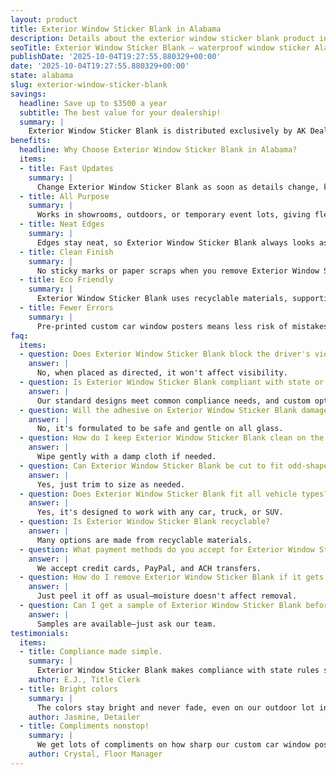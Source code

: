 ```yaml
---
layout: product
title: Exterior Window Sticker Blank in Alabama
description: Details about the exterior window sticker blank product in Alabama.
seoTitle: Exterior Window Sticker Blank — waterproof window sticker Alabama
publishDate: '2025-10-04T19:27:55.880329+00:00'
date: '2025-10-04T19:27:55.880329+00:00'
state: alabama
slug: exterior-window-sticker-blank
savings:
  headline: Save up to $3500 a year
  subtitle: The best value for your dealership!
  summary: |
    Exterior Window Sticker Blank is distributed exclusively by AK Dealer Services, known for the best value in the business across Alabama. Choose their service and enjoy peace of mind with every order.
benefits:
  headline: Why Choose Exterior Window Sticker Blank in Alabama?
  items:
  - title: Fast Updates
    summary: |
      Change Exterior Window Sticker Blank as soon as details change, keeping your lot accurate and up to date. Fast updates keep you competitive.
  - title: All Purpose
    summary: |
      Works in showrooms, outdoors, or temporary event lots, giving flexibility for every need. Use Exterior Window Sticker Blank wherever your cars are displayed.
  - title: Neat Edges
    summary: |
      Edges stay neat, so Exterior Window Sticker Blank always looks as good as new. No more fraying or worn-out labels on display.
  - title: Clean Finish
    summary: |
      No sticky marks or paper scraps when you remove Exterior Window Sticker Blank—just a clean window. You won’t need extra time for cleanup.
  - title: Eco Friendly
    summary: |
      Exterior Window Sticker Blank uses recyclable materials, supporting your dealership’s green initiatives. It’s a smart option for businesses that value sustainability.
  - title: Fewer Errors
    summary: |
      Pre-printed custom car window posters means less risk of mistakes or mismatched information on vehicles. Accuracy reduces confusion and boosts customer satisfaction.
faq:
  items:
  - question: Does Exterior Window Sticker Blank block the driver's view?
    answer: |
      No, when placed as directed, it won't affect visibility.
  - question: Is Exterior Window Sticker Blank compliant with state or federal regulations?
    answer: |
      Our standard designs meet common compliance needs, and custom options are available for special rules.
  - question: Will the adhesive on Exterior Window Sticker Blank damage glass?
    answer: |
      No, it's formulated to be safe and gentle on all glass.
  - question: How do I keep Exterior Window Sticker Blank clean on the lot in Alabama?
    answer: |
      Wipe gently with a damp cloth if needed.
  - question: Can Exterior Window Sticker Blank be cut to fit odd-shaped windows?
    answer: |
      Yes, just trim to size as needed.
  - question: Does Exterior Window Sticker Blank fit all vehicle types?
    answer: |
      Yes, it's designed to work with any car, truck, or SUV.
  - question: Is Exterior Window Sticker Blank recyclable?
    answer: |
      Many options are made from recyclable materials.
  - question: What payment methods do you accept for Exterior Window Sticker Blank?
    answer: |
      We accept credit cards, PayPal, and ACH transfers.
  - question: How do I remove Exterior Window Sticker Blank if it gets wet in Alabama?
    answer: |
      Just peel it off as usual—moisture doesn't affect removal.
  - question: Can I get a sample of Exterior Window Sticker Blank before ordering?
    answer: |
      Samples are available—just ask our team.
testimonials:
  items:
  - title: Compliance made simple.
    summary: |
      Exterior Window Sticker Blank makes compliance with state rules simple and stress-free.
    author: E.J., Title Clerk
  - title: Bright colors
    summary: |
      The colors stay bright and never fade, even on our outdoor lot in Alabama.
    author: Jasmine, Detailer
  - title: Compliments nonstop!
    summary: |
      We get lots of compliments on how sharp our custom car window posters looks.
    author: Crystal, Floor Manager
---
```


<!-- Generated page for Exterior Window Sticker Blank in Alabama -->
